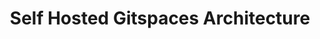 ---
title: Self Hosted Gitspaces Architecture
description: Get Started with Harness CDE (Gitspaces)
sidebar_position: 2
sidebar_label: Self Hosted Gitspaces Architecture
redirect_from: /docs/cloud-development-environments/introduction/beta-usage
---